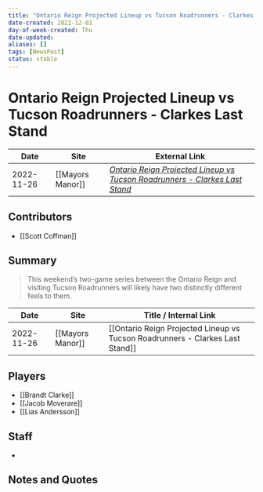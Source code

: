 ```yaml
---
title: "Ontario Reign Projected Lineup vs Tucson Roadrunners - Clarkes Last Stand"
date-created: 2022-12-01
day-of-week-created: Thu
date-updated: 
aliases: []
tags: [NewsPost]
status: stable
---
```


# Ontario Reign Projected Lineup vs Tucson Roadrunners - Clarkes Last Stand

| Date       | Site             | External Link                                                                                                                                                                           |
| ---------- | ---------------- | --------------------------------------------------------------------------------------------------------------------------------------------------------------------------------------- |
| 2022-11-26 | [[Mayors Manor]] | [*Ontario Reign Projected Lineup vs Tucson Roadrunners - Clarkes Last Stand*](https://mayorsmanor.com/2022/11/ontario-reign-projected-lineup-vs-tucson-roadrunners-clarkes-last-stand/) |

## Contributors
- [[Scott Coffman]]

## Summary
> This weekend’s two-game series between the Ontario Reign and visiting Tucson Roadrunners will likely have two distinctly different feels to them.

| Date       | Site             | Title / Internal Link                                                         |
| ---------- | ---------------- | ----------------------------------------------------------------------------- |
| 2022-11-26 | [[Mayors Manor]] | [[Ontario Reign Projected Lineup vs Tucson Roadrunners - Clarkes Last Stand]] |

## Players
- [[Brandt Clarke]]
- [[Jacob Moverare]]
- [[Lias Andersson]]

## Staff
- 

## Notes and Quotes
> 

